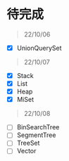 # 待完成

> 22/10/06

- [x] UnionQuerySet

> 22/10/07

- [x] Stack
- [x] List
- [x] Heap
- [x] MiSet

> 22/10/08

- [ ] BinSearchTree
- [ ] SegmentTree
- [ ] TreeSet
- [ ] Vector
